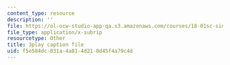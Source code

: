 ```yaml
---
content_type: resource
description: ''
file: https://ol-ocw-studio-app-qa.s3.amazonaws.com/courses/18-01sc-single-variable-calculus-fall-2010/f5e584dc031a4a814d210d45f4a79c4d_CXKoCMVqM9s.srt
file_type: application/x-subrip
resourcetype: Other
title: 3play caption file
uid: f5e584dc-031a-4a81-4d21-0d45f4a79c4d
---
```

